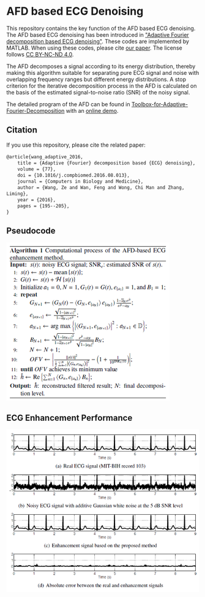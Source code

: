# AFD based ECG Denoising

This repository contains the key function of the AFD based ECG denoising. The AFD based ECG denoising has been introduced in ["Adaptive Fourier decomposition based ECG denoising"](http://dx.doi.org/10.1016/j.compbiomed.2016.08.013). 
These codes are implemented by MATLAB. When using these codes, please cite [our paper](http://dx.doi.org/10.1016/j.compbiomed.2016.08.013). The license follows [CC BY-NC-ND 4.0](https://creativecommons.org/licenses/by-nc-nd/4.0/deed.en).

The AFD decomposes a signal according to its energy distribution, thereby making this algorithm suitable for separating pure ECG signal and noise with overlapping frequency ranges but different energy distributions. 
A stop criterion for the iterative decomposition process in the AFD is calculated on the basis of the estimated signal-to-noise ratio (SNR) of the noisy signal.

The detailed program of the AFD can be found in [Toolbox-for-Adaptive-Fourier-Decomposition](https://github.com/pikipity/Toolbox-for-Adaptive-Fourier-Decomposition) with an [online demo](http://zewang.site/AFD).

## Citation

If you use this repository, please cite the related paper:

```
@article{wang_adaptive_2016,
	title = {Adaptive {Fourier} decomposition based {ECG} denoising},
	volume = {77},
	doi = {10.1016/j.compbiomed.2016.08.013},
	journal = {Computers in Biology and Medicine},
	author = {Wang, Ze and Wan, Feng and Wong, Chi Man and Zhang, Liming},
	year = {2016},
	pages = {195--205},
}
```

## Pseudocode

![Pseudocode of AFD based ECG Denoising](https://raw.githubusercontent.com/pikipity/AFD-based-ECG-Denoising/main/pseudocode.PNG)

## ECG Enhancement Performance

![ECG Enhancement Performance](https://raw.githubusercontent.com/pikipity/AFD-based-ECG-Denoising/main/Results/Denoising%20Performance.PNG)
